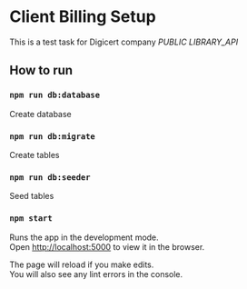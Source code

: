 # Client Billing Setup

This is a test task for Digicert company
_PUBLIC LIBRARY_API_

## How to run

### `npm run db:database`

Create database

### `npm run db:migrate`

Create tables

### `npm run db:seeder`

Seed tables

### `npm start`

Runs the app in the development mode.\
Open [http://localhost:5000](http://localhost:5000) to view it in the browser.

The page will reload if you make edits.\
You will also see any lint errors in the console.
